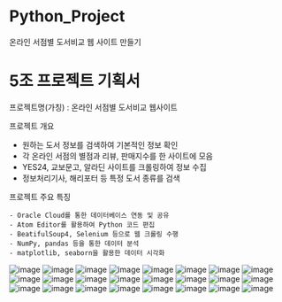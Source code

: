 # Python_Project
온라인 서점별 도서비교 웹 사이트 만들기

# 5조 프로젝트 기획서

  프로젝트명(가칭) : 온라인 서점별 도서비교 웹사이트

  프로젝트 개요

   - 원하는 도서 정보를 검색하여 기본적인 정보 확인
   - 각 온라인 서점의 별점과 리뷰, 판매지수를 한 사이트에 모음
   - YES24, 교보문고, 알라딘 사이트를 크롤링하여 정보 수집
   - 정보처리기사, 해리포터 등 특정 도서 종류를 검색
   
  프로젝트 주요 특징

    - Oracle Cloud를 통한 데이터베이스 연동 및 공유
    - Atom Editor를 활용하여 Python 코드 편집
    - BeatifulSoup4, Selenium 등으로 웹 크롤링 수행
    - NumPy, pandas 등을 통한 데이터 분석
    - matplotlib, seaborn을 활용한 데이터 시각화
![image](https://user-images.githubusercontent.com/84175581/125194898-3b1e3180-e28e-11eb-9385-a23c885e73b5.png)
![image](https://user-images.githubusercontent.com/84175581/125194899-3ce7f500-e28e-11eb-9276-c6dc25a6bf25.png)
![image](https://user-images.githubusercontent.com/84175581/125194878-2a6dbb80-e28e-11eb-8676-739b6aeed569.png)
![image](https://user-images.githubusercontent.com/84175581/125194880-2b065200-e28e-11eb-85d6-660c2ec157c7.png)
![image](https://user-images.githubusercontent.com/84175581/125194882-2c377f00-e28e-11eb-8f8f-d422803c3d5b.png)
![image](https://user-images.githubusercontent.com/84175581/125194883-2cd01580-e28e-11eb-8332-1dc61b8c69d9.png)
![image](https://user-images.githubusercontent.com/84175581/125194884-2e014280-e28e-11eb-87fc-4cb2149b29b4.png)
![image](https://user-images.githubusercontent.com/84175581/125194885-2fcb0600-e28e-11eb-9566-2587461b4089.png)
![image](https://user-images.githubusercontent.com/84175581/125194886-30fc3300-e28e-11eb-9198-ff881f6f337a.png)
![image](https://user-images.githubusercontent.com/84175581/125194889-322d6000-e28e-11eb-95c3-42e3040fe23f.png)
![image](https://user-images.githubusercontent.com/84175581/125194892-32c5f680-e28e-11eb-91dc-37944d9fd301.png)
![image](https://user-images.githubusercontent.com/84175581/125194893-335e8d00-e28e-11eb-988c-39f62a9c67ff.png)
![image](https://user-images.githubusercontent.com/84175581/125194894-335e8d00-e28e-11eb-92b6-08fef343a27c.png)
![image](https://user-images.githubusercontent.com/84175581/125194912-512bf200-e28e-11eb-8d0a-5a190e6bf266.png)
![image](https://user-images.githubusercontent.com/84175581/125194914-525d1f00-e28e-11eb-8822-17681dffbd2a.png)
![image](https://user-images.githubusercontent.com/84175581/125194915-538e4c00-e28e-11eb-874f-63467f2e4fd9.png)
![image](https://user-images.githubusercontent.com/84175581/125195007-b67fe300-e28e-11eb-8fed-3a8ab6add566.png)
![image](https://user-images.githubusercontent.com/84175581/125194919-5721d300-e28e-11eb-8fb2-6dac7c361f26.png)
![image](https://user-images.githubusercontent.com/84175581/125194923-58eb9680-e28e-11eb-92ce-4e548a01fc17.png)
![image](https://user-images.githubusercontent.com/84175581/125194924-5a1cc380-e28e-11eb-87a0-b5218e85e1d6.png)
![image](https://user-images.githubusercontent.com/84175581/125194938-63a62b80-e28e-11eb-911d-15698c8f70c9.png)
![image](https://user-images.githubusercontent.com/84175581/125194939-643ec200-e28e-11eb-9177-bc6ba183ff10.png)
![image](https://user-images.githubusercontent.com/84175581/125194940-643ec200-e28e-11eb-84de-5370c12c54db.png)
![image](https://user-images.githubusercontent.com/84175581/125194943-64d75880-e28e-11eb-881f-1ba1548048a5.png)


